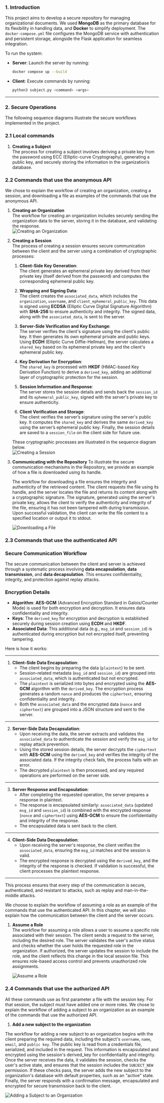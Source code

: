 ### **1. Introduction**

This project aims to develop a secure repository for managing organizational documents. We used **MongoDB** as the primary database for its flexibility in handling data, and **Docker** to simplify deployment. The `docker-compose.yml` file configures the MongoDB service with authentication and persistent storage, alongside the Flask application for seamless integration.

To run the system:  
- **Server**: Launch the server by running: 
  ```bash
  docker compose up --build
  ```  
- **Client**: Execute commands by running:  
  ```bash
  python3 subject.py <command> <args>
  ```  

---

### **2. Secure Operations**

The following sequence diagrams illustrate the secure workflows implemented in the project.

### **2.1 Local commands**

1. **Creating a Subject**  
   The process for creating a subject involves deriving a private key from the password using ECC (Elliptic-curve Cryptography), generating a public key, and securely storing the information in the organization’s database.  

### **2.2 Commands that use the anonymous API**

We chose to explain the workflow of creating an organization, creating a session, and downloading a file as examples of the commands that use the anonymous API.

1. **Creating an Organization**  
   The workflow for creating an organization includes securely sending the organization data to the server, storing it in the database, and validating the response.  
   ![Creating an Organization](../utils/xpto.png)

    <!-- creating_organization -->

2. **Creating a Session**  
   The process of creating a session ensures secure communication between the client and the server using a combination of cryptographic processes:

   1. **Client-Side Key Generation**:  
      The client generates an ephemeral private key derived from their private key (itself derived from the password) and computes the corresponding ephemeral public key.

   2. **Wrapping and Signing Data**:  
      The client creates the `associated_data`, which includes the `organization`, `username`, and `client_ephemeral_public_key`. This data is signed using **ECDSA** (Elliptic Curve Digital Signature Algorithm) with **SHA-256** to ensure authenticity and integrity. The signed data, along with the `associated_data`, is sent to the server.

   3. **Server-Side Verification and Key Exchange**:  
      The server verifies the client's signature using the client's public key. It then generates its own ephemeral private and public keys. Using **ECDH** (Elliptic Curve Diffie-Hellman), the server calculates a `shared_key` based on its ephemeral private key and the client's ephemeral public key.

   4. **Key Derivation for Encryption**:  
      The `shared_key` is processed with **HKDF** (HMAC-based Key Derivation Function) to derive a `derived_key`, adding an additional layer of cryptographic protection for the session.

   5. **Session Information and Response**:  
      The server stores the session details and sends back the `session_id` and its `ephemeral_public_key`, signed with the server's private key to ensure authenticity.

   6. **Client Verification and Storage**:  
      The client verifies the server’s signature using the server's public key. It computes the `shared_key` and derives the same `derived_key` using the server’s ephemeral public key. Finally, the session details are saved to a `session_file` on the client side for future use.

   These cryptographic processes are illustrated in the sequence diagram below.  
   ![Creating a Session](../utils/diagrams/createSessionDiagram.png)
   
   <!-- creating_session -->

3. **Communicating with the Repository**
   To illustrate the secure communication mechanisms in the Repository, we provide an example of how a file is downloaded using its handle.

   The workflow for downloading a file ensures the integrity and authenticity of the retrieved content. The client requests the file using its handle, and the server locates the file and returns its content along with a cryptographic signature. The signature, generated using the server's private key, allows the client to verify the authenticity and integrity of the file, ensuring it has not been tampered with during transmission. Upon successful validation, the client can write the file content to a specified location or output it to stdout.

   ![Downloading a File](../utils/xpto.png)  

   <!-- downloading_file -->

### **2.3 Commands that use the authenticated API**


### **Secure Communication Workflow**

The secure communication between the client and server is achieved through a systematic process involving **data encapsulation**, **data transmission**, and **data decapsulation**. This ensures confidentiality, integrity, and protection against replay attacks.

### **Encryption Details**

- **Algorithm**: **AES-GCM** (Advanced Encryption Standard in Galois/Counter Mode) is used for both encryption and decryption. It ensures data confidentiality and integrity.
- **Keys**: The `derived_key` for encryption and decryption is established securely during session creation using **ECDH** and **HKDF**.
- **Associated Data**: This additional data (e.g., `msg_id` and `session_id`) is authenticated during encryption but not encrypted itself, preventing tampering.

Here is how it works:

---

1. **Client-Side Data Encapsulation**:
   - The client begins by preparing the data (`plaintext`) to be sent. 
   - Session-related metadata (`msg_id` and `session_id`) are grouped into `associated_data`, which is authenticated but not encrypted.
   - The `plaintext` is serialized into bytes and encrypted using the **AES-GCM** algorithm with the `derived_key`. The encryption process generates a random `nonce` and produces the `ciphertext`, ensuring confidentiality and integrity.
   - Both the `associated_data` and the encrypted data (`nonce` and `ciphertext`) are grouped into a JSON structure and sent to the server.

---

2. **Server-Side Data Decapsulation**:
   - Upon receiving the data, the server extracts and validates the `associated_data` to authenticate the session and verify the `msg_id` for replay attack prevention.
   - Using the stored session details, the server decrypts the `ciphertext` with **AES-GCM** using the `derived_key` and verifies the integrity of the associated data. If the integrity check fails, the process halts with an error.
   - The decrypted `plaintext` is then processed, and any required operations are performed on the server side.

---

3. **Server Response and Encapsulation**:
   - After completing the requested operation, the server prepares a response in plaintext.
   - The response is encapsulated similarly: `associated_data` (updated `msg_id` and `session_id`) is combined with the encrypted response (`nonce` and `ciphertext`) using **AES-GCM** to ensure the confidentiality and integrity of the response.
   - The encapsulated data is sent back to the client.

---

4. **Client-Side Data Decapsulation**:
   - Upon receiving the server's response, the client verifies the `associated_data`, ensuring the `msg_id` matches and the session is valid.
   - The encrypted response is decrypted using the `derived_key`, and the integrity of the response is checked. If validation is successful, the client processes the plaintext response.

---

This process ensures that every step of the communication is secure, authenticated, and resistant to attacks, such as replay and man-in-the-middle attacks.

We choose to explain the workflow of assuming a role as an example of the commands that use the authenticated API. In this chapter, we will also explain how the communication between the client and the server occurs.

1. **Assume a Role**  
The workflow for assuming a role allows a user to assume a specific role associated with their session. The client sends a request to the server, including the desired role. The server validates the user's active status and checks whether the user holds the requested role in the organization. If authorized, the server updates the session to include the role, and the client reflects this change in the local session file. This ensures role-based access control and prevents unauthorized role assignments.  

   ![Assume a Role](../utils/xpto.png)  

   <!-- assume_role -->


### **2.4 Commands that use the authorized API**

All these commands use as first parameter a file with the session key. For that session, the subject must have added one or more roles.
We chose to explain the workflow of adding a subject to an organization as an example of the commands that use the authorized API.

1. **Add a new subject to the organization**

The workflow for adding a new subject to an organization begins with the client preparing the required data, including the subject's `username`, `name`, `email`, and `public key`. The public key is read from a credentials file, serialized, and included in the request. This information is encapsulated and encrypted using the session's derived_key for confidentiality and integrity. Once the server receives the data, it validates the session, checks the user's active state, and ensures that the session includes the `SUBJECT_NEW` permission. If these checks pass, the server adds the new subject to the organization's database with default properties, such as an "active" state. Finally, the server responds with a confirmation message, encapsulated and encrypted for secure transmission back to the client.

![Adding a Subject to an Organization](../utils/xpto.png)

<!-- add_subject -->



